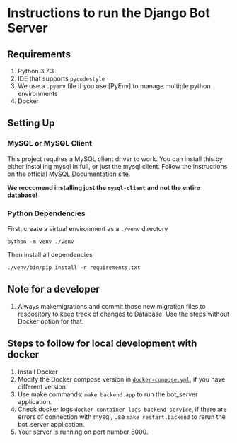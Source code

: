 # Instructions to run the Django Bot Server

## Requirements

1. Python 3.7.3
2. IDE that supports `pycodestyle`
3. We use a `.pyenv` file if you use [PyEnv] to manage multiple python environments
4. Docker

## Setting Up

### MySQL or MySQL Client

This project requires a MySQL client driver to work. You can install this by either installing mysql in full, or just the mysql client. Follow the instructions on the official [MySQL Documentation site](https://dev.mysql.com/doc/refman/8.0/en/installing.html).

**We reccomend installing just the `mysql-client` and not the entire database!**

### Python Dependencies

First, create a virtual environment as a `./venv` directory
```
python -m venv ./venv
```

Then install all dependencies
```
./venv/bin/pip install -r requirements.txt
```

## Note for a developer

1. Always makemigrations and commit those new migration files to respository to keep track of changes to Database. Use the steps without Docker option for that.

## Steps to follow for local development with docker

1. Install Docker
2. Modify the Docker compose version in [`docker-compose.yml`](../../docker-compose.yml), if you have different version.
3. Use make commands: `make backend.app` to run the bot_server application.
4. Check docker logs `docker container logs backend-service`, if there are errors of connection with mysql, use `make restart.backend` to rerun the bot_server application.
5. Your server is running on port number 8000.
